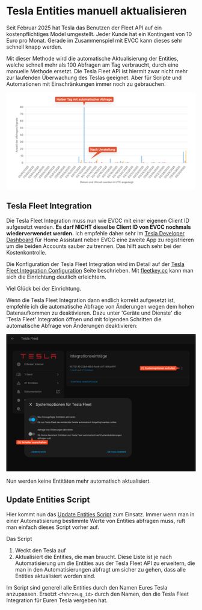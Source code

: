 # Tesla Entities manuell aktualisieren

Seit Februar 2025 hat Tesla das Benutzen der Fleet API auf ein kostenpflichtiges Model umgestellt. Jeder Kunde hat ein Kontingent von 10 Euro pro Monat. Gerade im Zusammenspiel mit EVCC kann dieses sehr schnell knapp werden.

Mit dieser Methode wird die automatische Aktualisierung der Entities, welche schnell mehr als 100 Abfragen am Tag verbraucht, durch eine manuelle Methode ersetzt. Die Tesla Fleet API ist hiermit zwar nicht mehr zur laufenden Überwachung des Teslas geeignet. Aber für Scripte und Automationen mit Einschränkungen immer noch zu gebrauchen.

![Reduzierung der Datenabfrage mit dieser Methode](./img/datenabfrage.png)

## Tesla Fleet Integration

Die Tesla Fleet Integration muss nun wie EVCC mit einer eigenen Client ID aufgesetzt werden. **Es darf NICHT dieselbe Client ID von EVCC nochmals wiederverwendet werden.** Ich empfehle daher sehr im [Tesla Developer Dashboard](https://developer.tesla.com/de_DE/dashboard) für Home Assistant neben EVCC eine zweite App zu registrieren um die beiden Accounts sauber zu trennen. Das hilft auch sehr bei der Kostenkontrolle.

Die Konfiguration der Tesla Fleet Integration wird im Detail auf der [Tesla Fleet Integration Configuration](https://www.home-assistant.io/integrations/tesla_fleet/#configuration) Seite beschrieben. Mit [fleetkey.cc](https://fleetkey.cc/) kann man sich die Einrichtung deutlich erleichtern.

Viel Glück bei der Einrichtung.

Wenn die Tesla Fleet Integration dann endlich korrekt aufgesetzt ist, empfehle ich die automatische Abfrage von Änderungen wegen dem hohen Datenaufkommen zu deaktivieren. Dazu unter 'Geräte und Dienste' die 'Tesla Fleet' Integration öffnen und mit folgenden Schritten die automatische Abfrage von Änderungen deaktivieren:

![Abfrage von Änderungen deaktivieren](./img/abfrage-deaktivieren.png)

Nun werden keine Entitäten mehr automatisch aktualisiert.

## Update Entities Script

Hier kommt nun das [Update Entities Script](./update-entities.yaml) zum Einsatz. Immer wenn man in einer Automatisierung bestimmte Werte von Entities abfragen muss, ruft man einfach dieses Script vorher auf.

Das Script
1. Weckt den Tesla auf
2. Aktualisiert die Entities, die man braucht. Diese Liste ist je nach Automatisierung um die Entities aus der Tesla Fleet API zu erweitern, die man in den Automatisierungen abfragt um sicher zu gehen, dass alle Entities aktualisiert worden sind.

Im Script sind generell alle Entities durch den Namen Eures Tesla anzupassen. Ersetzt `<fahrzeug_id>` durch den Namen, den die Tesla Fleet Integration für Euren Tesla vergeben hat.